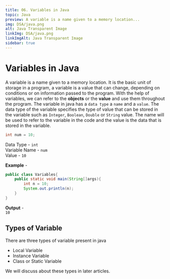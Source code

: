 ```yaml
---
title: 06. Variables in Java
topic: Java
preview: A variable is a name given to a memory location...
img: DSA/java.png
alt: Java Transparent Image
linkImg: DSA/java.png
linkImgAlt: Java Transparent Image
sidebar: true
---
```

# Variables in Java
A variable is a name given to a memory location. It is the basic unit of storage in a program, a variable is a value that can change, depending on conditions or on information passed to the program. With the help of variables, we can refer to the **objects** or the **value** and use them throughout the program. The variable in java has a `data type`  a `name` and a `value`. The data type of the variable specifies the type of value that can be stored in the variable such as `Integer`, `Boolean`, `Double` or `String` value. The name will be used to refer to the variable in the code and the value is the data that is stored in the variable.

```java
int num = 10;
```
Data Type - `int`\
Variable Name - `num`\
Value - `10`

**Example** - 
```java
public class Variables{
    public static void main(String[]args){
        int n = 10;
        System.out.println(n);
    }
}
```
**Output** - \
`10`

## Types of Variable
There are three types of variable present in java
- Local Variable
- Instance Variable
- Class or Static Variable

We will discuss about these types in later articles. 